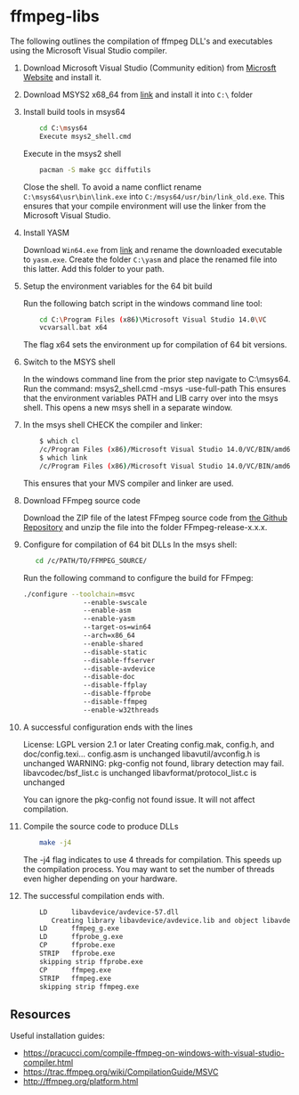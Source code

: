 # ffmpeg-libs
The following outlines the compilation of ffmpeg DLL's and executables using the
Microsoft Visual Studio compiler.

1. Download Microsoft Visual Studio (Community edition) from 
[Microsft Website](https://www.visualstudio.com/en-us/downloads/download-visual-studio-vs.aspx)
and install it.

2. Download MSYS2 x68_64 from [link](http://msys2.github.io/) and install it into `C:\` folder

3. Install build tools in msys64
    ```bash
        cd C:\msys64
        Execute msys2_shell.cmd
    ```
    Execute in the msys2 shell
    ```bash
        pacman -S make gcc diffutils
    ```
    Close the shell.
    To avoid a name conflict rename `C:\msys64\usr\bin\link.exe` into
    `C:/msys64/usr/bin/link_old.exe`. This ensures that your compile environment will 
    use the linker from the Microsoft Visual Studio.

4. Install YASM

    Download `Win64.exe` from [link](http://yasm.tortall.net/Download.html) and rename
    the downloaded executable to `yasm.exe`. Create the folder `C:\yasm` and place the renamed file into 
    this latter. Add this folder to your path.

5. Setup the environment variables for the 64 bit build
 
    Run the following batch script in the 
    windows command line tool:
    ```bash
        cd C:\Program Files (x86)\Microsoft Visual Studio 14.0\VC
        vcvarsall.bat x64
    ```
    The flag x64 sets the environment up for compilation of 64 bit versions.

6. Switch to the MSYS shell

    In the windows command line from the prior step navigate to C:\msys64.
    Run the command: msys2_shell.cmd -msys -use-full-path
    This ensures that the environment variables PATH and LIB carry over into the 
    msys shell. This opens a new msys shell in a separate window.

7. In the msys shell CHECK the compiler and linker:
    ```bash
        $ which cl
        /c/Program Files (x86)/Microsoft Visual Studio 14.0/VC/BIN/amd64/cl
        $ which link
        /c/Program Files (x86)/Microsoft Visual Studio 14.0/VC/BIN/amd64/link
    ```
    This ensures that your MVS compiler and linker are used.

8. Download FFmpeg source code

    Download the ZIP file of the latest FFmpeg source code 
    from [the Github Repository](https://github.com/FFmpeg/FFmpeg/releases)
    and unzip the file into the folder FFmpeg-release-x.x.x.

9. Configure for compilation of 64 bit DLLs
    In the msys shell: 
    ```bash
       cd /c/PATH/TO/FFMPEG_SOURCE/
    ``` 
    Run the following command to configure the build for FFmpeg:
    ```bash
    ./configure --toolchain=msvc 
                   --enable-swscale 
                   --enable-asm 
                   --enable-yasm 
                   --target-os=win64 
                   --arch=x86_64 
                   --enable-shared 
                   --disable-static 
                   --disable-ffserver 
                   --disable-avdevice 
                   --disable-doc 
                   --disable-ffplay 
                   --disable-ffprobe 
                   --disable-ffmpeg 
                   --enable-w32threads    
    ``` 
10. A successful configuration ends with the lines

    License: LGPL version 2.1 or later
    Creating config.mak, config.h, and doc/config.texi...
    config.asm is unchanged
    libavutil/avconfig.h is unchanged
    WARNING: pkg-config not found, library detection may fail.
    libavcodec/bsf_list.c is unchanged
    libavformat/protocol_list.c is unchanged

    You can ignore the pkg-config not found issue. It will not affect compilation.

11. Compile the source code to produce DLLs

    ```bash
        make -j4
    ```
    The -j4 flag indicates to use 4 threads for compilation. This 
    speeds up the compilation process. You may want to set the number 
    of threads even higher depending on your hardware.

12. The successful compilation ends with.

    ```bash
        LD      libavdevice/avdevice-57.dll
           Creating library libavdevice/avdevice.lib and object libavdevice/avdevice.exp
        LD      ffmpeg_g.exe
        LD      ffprobe_g.exe
        CP      ffprobe.exe
        STRIP   ffprobe.exe
        skipping strip ffprobe.exe
        CP      ffmpeg.exe
        STRIP   ffmpeg.exe
        skipping strip ffmpeg.exe
    ```

## Resources
Useful installation guides:
- https://pracucci.com/compile-ffmpeg-on-windows-with-visual-studio-compiler.html
- https://trac.ffmpeg.org/wiki/CompilationGuide/MSVC
- http://ffmpeg.org/platform.html
